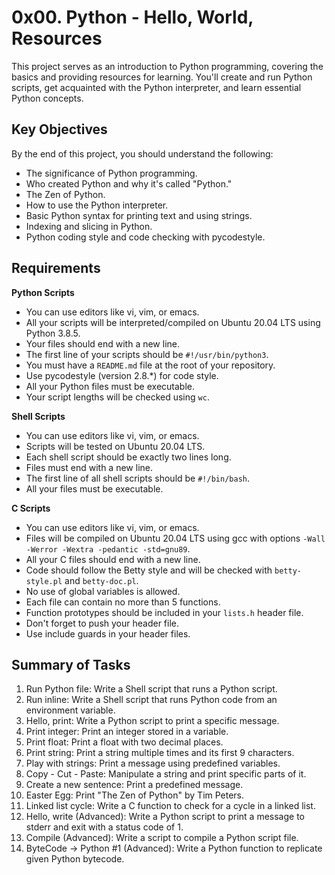 # 0x00. Python - Hello, World, Resources

This project serves as an introduction to Python programming, covering the basics and providing resources for learning. You'll create and run Python scripts, get acquainted with the Python interpreter, and learn essential Python concepts.

## Key Objectives
By the end of this project, you should understand the following:

- The significance of Python programming.
- Who created Python and why it's called "Python."
- The Zen of Python.
- How to use the Python interpreter.
- Basic Python syntax for printing text and using strings.
- Indexing and slicing in Python.
- Python coding style and code checking with pycodestyle.

## Requirements

**Python Scripts**
- You can use editors like vi, vim, or emacs.
- All your scripts will be interpreted/compiled on Ubuntu 20.04 LTS using Python 3.8.5.
- Your files should end with a new line.
- The first line of your scripts should be `#!/usr/bin/python3`.
- You must have a `README.md` file at the root of your repository.
- Use pycodestyle (version 2.8.*) for code style.
- All your Python files must be executable.
- Your script lengths will be checked using `wc`.

**Shell Scripts**
- You can use editors like vi, vim, or emacs.
- Scripts will be tested on Ubuntu 20.04 LTS.
- Each shell script should be exactly two lines long.
- Files must end with a new line.
- The first line of all shell scripts should be `#!/bin/bash`.
- All your files must be executable.

**C Scripts**
- You can use editors like vi, vim, or emacs.
- Files will be compiled on Ubuntu 20.04 LTS using gcc with options `-Wall -Werror -Wextra -pedantic -std=gnu89`.
- All your C files should end with a new line.
- Code should follow the Betty style and will be checked with `betty-style.pl` and `betty-doc.pl`.
- No use of global variables is allowed.
- Each file can contain no more than 5 functions.
- Function prototypes should be included in your `lists.h` header file.
- Don't forget to push your header file.
- Use include guards in your header files.

## Summary of Tasks

1. Run Python file: Write a Shell script that runs a Python script.
2. Run inline: Write a Shell script that runs Python code from an environment variable.
3. Hello, print: Write a Python script to print a specific message.
4. Print integer: Print an integer stored in a variable.
5. Print float: Print a float with two decimal places.
6. Print string: Print a string multiple times and its first 9 characters.
7. Play with strings: Print a message using predefined variables.
8. Copy - Cut - Paste: Manipulate a string and print specific parts of it.
9. Create a new sentence: Print a predefined message.
10. Easter Egg: Print "The Zen of Python" by Tim Peters.
11. Linked list cycle: Write a C function to check for a cycle in a linked list.
12. Hello, write (Advanced): Write a Python script to print a message to stderr and exit with a status code of 1.
13. Compile (Advanced): Write a script to compile a Python script file.
14. ByteCode -> Python #1 (Advanced): Write a Python function to replicate given Python bytecode.

